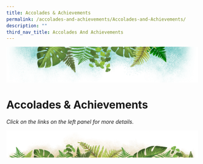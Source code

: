 ```yaml
---
title: Accolades & Achievements
permalink: /accolades-and-achievements/Accolades-and-Achievements/
description: ""
third_nav_title: Accolades And Achievements
---
```



![](/images/Banner.png)

# Accolades & Achievements

<i>Click on the links on the left panel for more details.</i>

![](/images/bg-bottom.png)